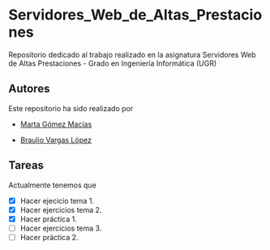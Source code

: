 # Servidores_Web_de_Altas_Prestaciones
Repositorio dedicado al trabajo realizado en la asignatura Servidores Web de Altas Prestaciones - Grado en Ingeniería Informática (UGR)

## Autores
Este repositorio ha sido realizado por 

* [Marta Gómez Macías](https://github.com/mgmacias95)

* [Braulio Vargas López](https://github.com/BraulioV)

## Tareas
Actualmente tenemos que

- [x] Hacer ejecicio tema 1.
- [x] Hacer ejercicios tema 2.
- [x] Hacer práctica 1.
- [ ] Hacer ejercicios tema 3.
- [ ] Hacer práctica 2.
